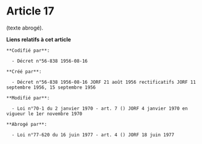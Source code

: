 # Article 17

(texte abrogé).

**Liens relatifs à cet article**

	**Codifié par**:

	  - Décret n°56-838 1956-08-16

	**Créé par**:

	  - Décret n°56-838 1956-08-16 JORF 21 août 1956 rectificatifs JORF 11 septembre 1956, 15 septembre 1956

	**Modifié par**:

	  - Loi n°70-1 du 2 janvier 1970 - art. 7 () JORF 4 janvier 1970 en vigueur le 1er novembre 1970

	**Abrogé par**:

	  - Loi n°77-620 du 16 juin 1977 - art. 4 () JORF 18 juin 1977
